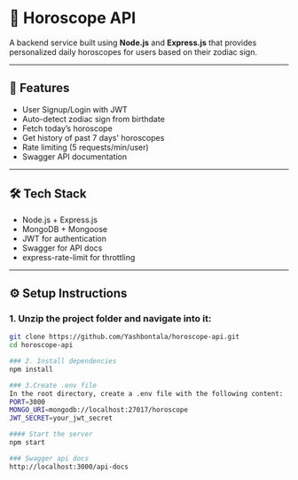 # 🔮 Horoscope API

A backend service built using **Node.js** and **Express.js** that provides personalized daily horoscopes for users based on their zodiac sign.

---

## 🚀 Features

- User Signup/Login with JWT
- Auto-detect zodiac sign from birthdate
- Fetch today’s horoscope
- Get history of past 7 days' horoscopes
- Rate limiting (5 requests/min/user)
- Swagger API documentation

---

## 🛠 Tech Stack

- Node.js + Express.js
- MongoDB + Mongoose
- JWT for authentication
- Swagger for API docs
- express-rate-limit for throttling

---

## ⚙️ Setup Instructions

### 1. Unzip the project folder and navigate into it:

```bash
git clone https://github.com/Yashbontala/horoscope-api.git
cd horoscope-api

### 2. Install dependencies
npm install

### 3.Create .env file
In the root directory, create a .env file with the following content:
PORT=3000
MONGO_URI=mongodb://localhost:27017/horoscope
JWT_SECRET=your_jwt_secret

#### Start the server
npm start

### Swagger api docs
http://localhost:3000/api-docs
